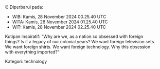 ⏰ Diperbarui pada:
- WIB: Kamis, 28 November 2024 00.25.40 UTC
- WITA: Kamis, 28 November 2024 01.25.40 UTC
- WIT: Kamis, 28 November 2024 02.25.40 UTC

Kutipan Inspiratif:
"Why are we, as a nation so obsessed with foreign things? Is it a legacy of our colonial years? We want foreign television sets. We want foreign shirts. We want foreign technology. Why this obsession with everything imported?"


Kategori: technology

